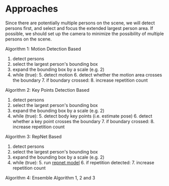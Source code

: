 # Approaches

Since there are potentially multiple persons on the scene, we will detect persons first, and select and focus the extended largest person area. If possible, we should set up the camera to minimize the possibility of multiple persons on the scene.

Algorithm 1: Motion Detection Based

1. detect persons
2. select the largest person's bounding box
3. expand the bounding box by a scale (e.g. 2)
4. while (true):
    5. detect motion
    6. detect whether the motion area crosses the boundary
    7. if boundary crossed:
        8. increase repetition count

Algorithm 2: Key Points Detection Based

1. detect persons
2. select the largest person's bounding box
3. expand the bounding box by a scale (e.g. 2)
4. while (true):
    5. detect body key points (i.e. estimate pose)
    6. detect whether a key point crosses the boundary
    7. if boundary crossed:
        8. increase repetition count

Algorithm 3: RepNet Based

1. detect persons
2. select the largest person's bounding box
3. expand the bounding box by a scale (e.g. 2)
4. while (true):
    5. run [repnet model](https://sites.google.com/view/repnet)
    6. if repetition detected:
        7. increase repetition count

Algorithm 4: Ensemble Algorithm 1, 2 and 3
